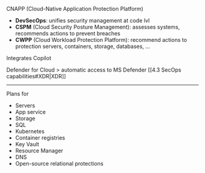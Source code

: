 CNAPP (Cloud-Native Application Protection Platform)

- **DevSecOps**: unifies security management at code lvl
- **CSPM** (Cloud Security Posture Management): assesses systems, recommends actions to prevent breaches
- **CWPP** (Cloud Workload Protection Platform): recommend actions to protection servers, containers, storage, databases, ...

Integrates Copilot

Defender for Cloud > automatic access to MS Defender [[4.3 SecOps capabilities#XDR|XDR]]
___

Plans for
- Servers
- App service
- Storage
- SQL
- Kubernetes
- Container registries
- Key Vault
- Resource Manager
- DNS
- Open-source relational protections